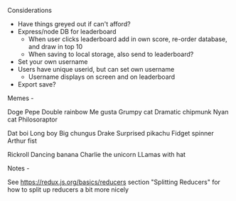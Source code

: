 

Considerations

- Have things greyed out if can't afford?
- Express/node DB for leaderboard
  - When user clicks leaderboard add in own score, re-order database, and draw in top 10
  - When saving to local storage, also send to leaderboard?
- Set your own username
- Users have unique userid, but can set own username
  - Username displays on screen and on leaderboard
- Export save?


Memes -

Doge
Pepe
Double rainbow
Me gusta
Grumpy cat
Dramatic chipmunk
Nyan cat
Philosoraptor


Dat boi
Long boy
Big chungus
Drake
Surprised pikachu
Fidget spinner
Arthur fist



Rickroll
Dancing banana
Charlie the unicorn
LLamas with hat



Notes -

See https://redux.js.org/basics/reducers section "Splitting Reducers" for how to split up reducers a bit more nicely
